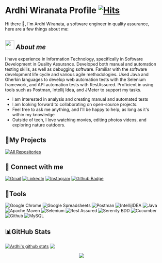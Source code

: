# Ardhi Wiranata Profile [![Hits](https://hits.seeyoufarm.com/api/count/incr/badge.svg?url=https%3A%2F%2Fgithub.com%2FArdhi1102&count_bg=%2379C83D&title_bg=%23555555&icon=&icon_color=%23E7E7E7&title=Visited&edge_flat=false)](https://hits.seeyoufarm.com)
Hi there 👋, I'm Ardhi Wiranata, a software engineer in quality assurance, here are a few things about me:

## <img src="https://media.giphy.com/media/ObNTw8Uzwy6KQ/giphy.gif" width="30px">&nbsp;***About me***
</a>

I have experience in Information Technology, specifically in Software Development in Quality Assurance. Developed both manual and automation testing skills, as well as debugging software. Familiar with the software development life cycle and various agile methodologies. Used Java and Gherkin languages to develop web automation tests with the Selenium framework, and API automation tests with RestAssured. Proficient in using tools such as Postman, Intellij Idea, and JMeter to support my tasks.

- I am interested in analysis and creating manual and automated tests
- I am looking forward to collaborating on open-source projects.
- Feel free to ask me anything, and I'll be happy to help, as long as it's within my knowledge
- Outside of tech, I love watching movies, editing photos videos, and exploring nature outdoors.
</a>


## 📘My Projects
<p>
<a href="https://github.com/Ardhi1102?tab=repositories"><img alt="All Repositories" title="All Repositories" src="https://custom-icon-badges.demolab.com/badge/-Click%20Here%20For%20All%20My%20Repos-1F222E?style=for-the-badge&logoColor=white&logo=repo"/></a>
  </a>
</p>

## 🤝 Connect with me
<p>
	<a href="mailto:awiranata228@gmail.com"><img src="https://img.shields.io/badge/gmail-EA4335.svg?style=for-the-badge&logo=gmail&logoColor=white" alt="Gmail"/></a>
	<a href="www.linkedin.com/in/ardhi-wiranata"><img src="https://img.shields.io/badge/linkedin-%231DA1F2.svg?style=for-the-badge&logo=linkedin&logoColor=white" alt="LinkedIn"/></a>
	<a href="https://www.instagram.com/ardhi.wir/"><img src="https://img.shields.io/badge/instagram-%23E4405F.svg?style=for-the-badge&logo=Instagram&logoColor=white" alt="Instagram"/></a>
  <a href="https://github.com/Ardhi1102"><img src="https://img.shields.io/badge/Github-black?style=for-the-badge&logo=Github&logoColor=white" alt="Github Badge"/></a>
  </a>
</p>

## 🔨Tools
<p>
  
![Google Chrome](https://img.shields.io/badge/Google%20Chrome-4285F4?style=for-the-badge&logo=GoogleChrome&logoColor=white)
![Google Spreadsheets](https://img.shields.io/badge/-Google%20Spreadsheets-4bc47b?style=for-the-badge&logoColor=black)
![Postman](https://img.shields.io/badge/Postman-FF6C37?style=for-the-badge&logo=postman&logoColor=white)
![IntellijIDEA](https://img.shields.io/badge/IntelliJIDEA-000000.svg?style=for-the-badge&logo=intellij-idea&logoColor=white)
![Java](https://img.shields.io/badge/java-%23ED8B00.svg?style=for-the-badge&logo=java&logoColor=white)
![Apache Maven](https://img.shields.io/badge/Apache%20Maven-C71A36?style=for-the-badge&logo=Apache%20Maven&logoColor=white)
![Selenium](https://img.shields.io/badge/-selenium-%43B02A?style=for-the-badge&logo=selenium&logoColor=white)
![Rest Assured](https://img.shields.io/badge/-rest%20assured-000000?style=for-the-badge&logoColor=black)
![Serenity BDD](https://img.shields.io/badge/-serenity%20bdd-16a67a?style=for-the-badge&logoColor=black)
![Cucumber](https://img.shields.io/badge/-cucumber-4bc47b?style=for-the-badge&logoColor=black)
![Github](https://img.shields.io/badge/GitHub-100000?style=for-the-badge&logo=github&logoColor=white)
![MySQL](https://img.shields.io/badge/MySQL-00008b.svg?style=for-the-badge&logoColor=black)
</a>
</p>

## 📊GitHub Stats
<p>
<a href="https://github.com/Ardhi1102/github-readme-stats"><img align="center" src="https://github-readme-stats.vercel.app/api?username=Ardhi1102&theme=nightowl&include_all_commits=true&count_private=true" alt="Ardhi's github stats" /></a>
<a href="https://github.com/Ardhi1102/github-readme-stats"><img align="center" src="https://github-readme-streak-stats.herokuapp.com/?user=Ardhi1102&theme=nightowl&include_all_commits=true&count_private=true" /></a> 
<div align='center'>
<a href="https://github.com/Ardhi1102/github-readme-stats"><img align="center" src="https://github-readme-stats.vercel.app/api/top-langs/?username=Ardhi1102&layout=compact&langs_count=8&theme=nightowl" /></a>
</a>
</p>
